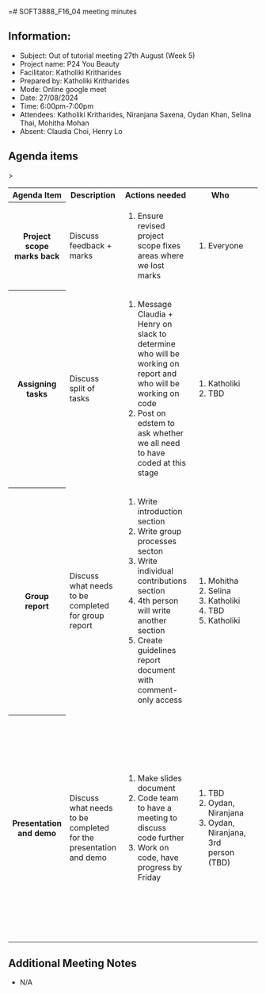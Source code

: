 =# SOFT3888_F16_04 meeting minutes

## Information:
- Subject: Out of tutorial meeting 27th August (Week 5)
- Project name: P24 You Beauty
- Facilitator: Katholiki Kritharides
- Prepared by: Katholiki Kritharides
- Mode: Online google meet
- Date: 27/08/2024
- Time: 6:00pm-7:00pm
- Attendees: Katholiki Kritharides, Niranjana Saxena, Oydan Khan, Selina Thai, Mohitha Mohan
- Absent: Claudia Choi, Henry Lo

## Agenda items

<table>

<tr>
    <th> Agenda Item </th>
    <th> Description </th>
    <th> Actions needed</th>
    <th> Who </th>>
    <th> Notes/Decisions </th>
</tr>

<tr>
    <th> Project scope marks back</th>
    <td> Discuss feedback + marks </td>
    <td><ol>
        <li>Ensure revised project scope fixes areas where we lost marks</li>
    </ol>
    </td>
    <td><ol>
        <li>Everyone</li>
    </ol>
    </td>
    <td><ul>
        <li>Lost marks in background</li>
        <li>Lost marks in milestones & timelines</li>
    </ul>
    </td>
</tr>

<tr>
    <th> Assigning tasks </th>
    <td> Discuss split of tasks </td>
    <td><ol>
        <li>Message Claudia + Henry on slack to determine who will be working on report and who will be working on code</li>
        <li>Post on edstem to ask whether we all need to have coded at this stage</li>
    </ol>
    </td>
    <td><ol>
        <li>Katholiki</li>
        <li>TBD</li>
    </ol>
    </td>
    <td><ul>
        <li>We will be splitting tasks into code + report for now. 3 people working on code, 4 people working on report.</li>
    </ul>
    </td>
</tr>

<tr>
    <th> Group report </th>
    <td> Discuss what needs to be completed for group report </td>
    <td><ol>
        <li>Write introduction section</li>
        <li>Write group processes secton</li>
        <li>Write individual contributions section</li>
        <li>4th person will write another section</li>
        <li>Create guidelines report document with comment-only access</li>
    </ol>
    </td>
    <td><ol>
        <li>Mohitha</li>
        <li>Selina</li>
        <li>Katholiki</li>
        <li>TBD</li>
        <li>Katholiki</li>
    </ol>
    </td>
    <td><ul>
        <li>Both individual + group report due Monday 2nd September</li>
        <li>2 documents in our google drive: 1 for the actual document (editing), and another with just the guidelines/template (commenting)</li>
    </ul>
    </td>
</tr>

<tr>
    <th> Presentation and demo </th>
    <td> Discuss what needs to be completed for the presentation and demo </td>
    <td><ol>
        <li>Make slides document</li>
        <li>Code team to have a meeting to discuss code further</li>
        <li>Work on code, have progress by Friday</li>
    </ol>
    </td>
    <td><ol>
        <li>TBD</li>
        <li>Oydan, Niranjana</li>
        <li>Oydan, Niranjana, 3rd person (TBD)</li>
    </ol>
    </td>
    <td><ul>
        <li>Slides AND demo due to be submitted Monday 2nd September</li>
        <li>In-class presentation and demo on Friday 6th September</li>
        <li>Slides should be summary of report</li>
        <li>Oydan has done some html already (login, but not connected to database). Don’t need to do database stuff for the login page (Django admin does storage for you)</li>
    </ul>
    </td>
</tr>



</table>

## Additional Meeting Notes
- N/A